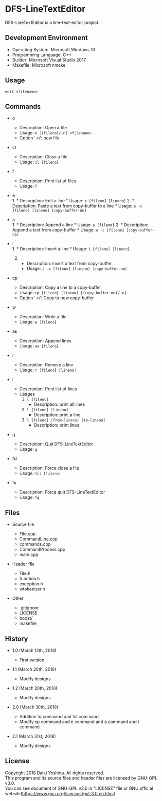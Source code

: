 DFS-LineTextEditor
==================
DFS-LineTextEditor is a line-text-editor project.

Development Environment
-----------------------
* Operating System: Microsoft Windows 10
* Programming Language: C++
* Builder: Microsoft Visual Studio 2017
* Makefile: Microsoft nmake

Usage
-----
`edit <filename>`

Commands
--------
* o  
	* Description: Open a file
	* Usage: `o [(fileno)/-n] <filename>`
	* Option '-n': new file

* cl  
	* Description: Close a file
	* Usage: `cl [fileno]`

* f  
	* Description: Print list of files
	* Usage: `f`

* e  
	1.
		* Description: Edit a line
		* Usage: `e [fileno] [lineno]`
	2.
		* Description: Paste a text from copy-buffer to a line
		* Usage: `e -c [fileno] [lineno] [copy-buffer-no]`

* a  
	1.
		* Description: Append a line
		* Usage: `a [fileno]`
	2.
		* Description: Append a text from copy-buffer
		* Usage: `a -c [fileno] [copy-buffer-no]`

* i  
	1.
		* Description: Insert a line
		* Usage: `i [fileno] [lineno]`

	2.
		* Description: Insert a text from copy-buffer
		* Usage: `i -c [fileno] [lineno] [copy-buffer-no]`

* cp  
	* Description: Copy a line to a copy-buffer
	* Usage: `cp [fileno] [lineno] [(copy-buffer-no)/-n]`
	* Option '-n': Copy to new copy-buffer

* w  
	* Description: Write a file
	* Usage: `w [fileno]`

* as  
	* Description: Append lines
	* Usage: `as [fileno]`

* r  
	* Description: Remove a line
	* Usage: `r [fileno] [lineno]`

* l  
	* Description: Print list of lines
	* Usages
		1. `l [fileno]`
			* Description: print all lines
		2. `l [fileno] [lineno]`
			* Description: print a line
		3. `l [fileno] [from-lineno] [to-lineno]`
			* Description: print lines

* q  
	* Description: Quit DFS-LineTextEditor
	* Usage: `q`

* fcl  
	* Description: Force close a file
	* Usage: `fcl [fileno]`

* fq  
	* Description: Force quit DFS-LineTextEditor
	* Usage: `fq`

Files
-----
* Source file
	* File.cpp
	* CommandLine.cpp
	* commands.cpp
	* CommandProcess.cpp
	* main.cpp

* Header file
	* File.h
	* function.h
	* exception.h
	* wtokenizer.h

* Other
	* .gitignore
	* LICENSE
	* boost/
	* makefile

History
-------
* 1.0 (March 12th, 2018)
	* First version

* 1.1 (March 20th, 2018)
	* Modify designs

* 1.2 (March 20th, 2018)
	* Modify designs

* 2.0 (March 30th, 2018)
	* Addition fq command and fcl command
	* Modify cp command and e command and a command and i command

* 2.1 (March 31st, 2018)
	* Modify designs

License
-------
Copyright 2018 Daiki Yoshida. All rights reserved.  
This program and its source files and header files are licensed by GNU-GPL v3.0.  
You can see document of GNU-GPL v3.0 in "LICENSE" file or GNU official website(https://www.gnu.org/licenses/gpl-3.0.en.html).  
